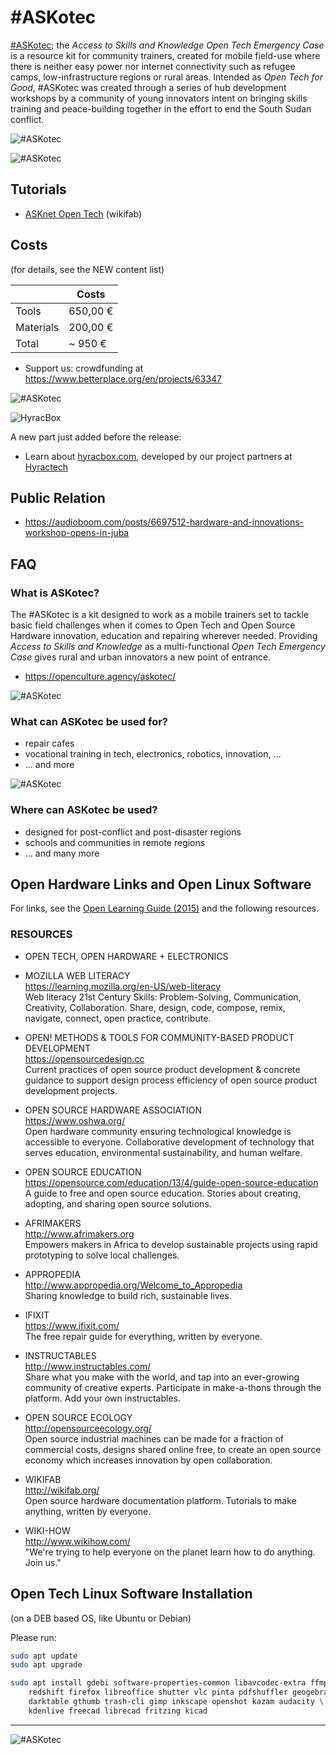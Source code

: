 # #ASKotec

[#ASKotec](https://openculture.agency/outcomes/askotec/);
the *Access to Skills and Knowledge Open Tech Emergency Case* is a resource kit for community trainers,
created for mobile field-use where there is neither easy power nor internet connectivity such as refugee camps,
low-infrastructure regions or rural areas.
Intended as _Open Tech for Good_, #ASKotec was created through a series of hub development workshops
by a community of young innovators intent on bringing skills training and peace-building together
in the effort to end the South Sudan conflict.

![](thumbs/thumb-1.jpg "#ASKotec")

![](thumbs/thumb-2.jpg "#ASKotec")

## Tutorials

- [ASKnet Open Tech](https://wikifab.org/wiki/Group:ASKnet_Open_Tech#Tutorials) (wikifab)

## Costs

(for details, see the NEW content list)

|         | Costs
--------- | ---
Tools     | 650,00 €
Materials | 200,00 €
Total     | ~ 950 €

- Support us: crowdfunding at <https://www.betterplace.org/en/projects/63347>

![](thumbs/thumb-5.png "#ASKotec")

![](thumbs/thumb-6.jpg "HyracBox")

A new part just added before the release:

- Learn about [hyracbox.com](https://www.hyracbox.com/),
  developed by our project partners at
  [Hyractech](https://github.com/HyracTech)

## Public Relation

- <https://audioboom.com/posts/6697512-hardware-and-innovations-workshop-opens-in-juba>

## FAQ

### What is ASKotec?

The #ASKotec is a kit designed to work as a mobile trainers set
to tackle basic field challenges when it comes to Open Tech and Open Source Hardware innovation, education and repairing wherever needed.
Providing *Access to Skills and Knowledge* as a multi-functional *Open Tech Emergency Case*
gives rural and urban innovators a new point of entrance.

- <https://openculture.agency/askotec/>

![](thumbs/thumb-3.jpg "#ASKotec")

### What can ASKotec be used for?

- repair cafes
- vocational training in tech, electronics, robotics, innovation, ...
- ... and more

![](thumbs/thumb-4.jpg "#ASKotec")

### Where can ASKotec be used?

- designed for post-conflict and post-disaster regions
- schools and communities in remote regions
- ... and many more

## Open Hardware Links and Open Linux Software

For links, see the [Open Learning Guide (2015)](
https://github.com/opencultureagency/Open-Learning-Guide)
and the following resources.

### RESOURCES

- OPEN TECH, OPEN HARDWARE + ELECTRONICS

- MOZILLA WEB LITERACY\
  <https://learning.mozilla.org/en-US/web-literacy>\
  Web literacy 21st Century Skills:
  Problem-Solving, Communication, Creativity, Collaboration.
  Share, design, code, compose, remix, navigate, connect, open practice, contribute.

- OPEN! METHODS & TOOLS FOR COMMUNITY-BASED PRODUCT DEVELOPMENT\
  <https://opensourcedesign.cc>\
  Current practices of open source product development & concrete guidance
  to support design process efficiency of open source product development projects.

- OPEN SOURCE HARDWARE ASSOCIATION\
  <https://www.oshwa.org/>\
  Open hardware community ensuring technological knowledge is accessible to everyone.
  Collaborative development of technology that serves education,
  environmental sustainability, and human welfare.

- OPEN SOURCE EDUCATION\
  <https://opensource.com/education/13/4/guide-open-source-education>\
  A guide to free and open source education.
  Stories about creating, adopting, and sharing open source solutions.

- AFRIMAKERS\
  <http://www.afrimakers.org>\
  Empowers makers in Africa to develop sustainable projects using rapid prototyping
  to solve local challenges.

- APPROPEDIA\
  <http://www.appropedia.org/Welcome_to_Appropedia>\
  Sharing knowledge to build rich, sustainable lives.

- IFIXIT\
  <https://www.ifixit.com/>\
  The free repair guide for everything, written by everyone.

- INSTRUCTABLES\
  <http://www.instructables.com/>\
  Share what you make with the world,
  and tap into an ever-growing community of creative experts.
  Participate in make-a-thons through the platform.
  Add your own instructables.

- OPEN SOURCE ECOLOGY\
  <http://opensourceecology.org/>\
  Open source industrial machines can be made for a fraction of commercial costs,
  designs shared online free, to create an open source economy which increases innovation
  by open collaboration.

- WIKIFAB\
  <http://wikifab.org/>\
  Open source hardware documentation platform.
  Tutorials to make anything, written by everyone.

- WIKI-HOW\
  <http://www.wikihow.com/>\
  "We're trying to help everyone on the planet learn how to do anything. Join us."

## Open Tech Linux Software Installation

(on a DEB based OS, like Ubuntu or Debian)

Please run:

```bash
sudo apt update
sudo apt upgrade

sudo apt install gdebi software-properties-common libavcodec-extra ffmpeg \
	redshift firefox libreoffice shutter vlc pinta pdfshuffler geogebra \
	darktable gthumb trash-cli gimp inkscape openshot kazam audacity \
	kdenlive freecad librecad fritzing kicad
```

---

![](thumbs/thumb-7.jpg "#ASKotec")

